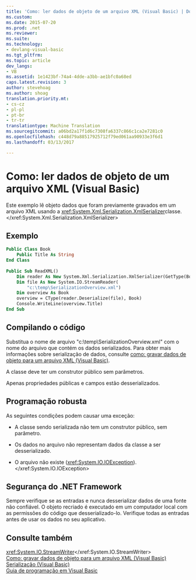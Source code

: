 ```yaml
---
title: 'Como: ler dados de objeto de um arquivo XML (Visual Basic) | Documentos do Microsoft'
ms.custom: 
ms.date: 2015-07-20
ms.prod: .net
ms.reviewer: 
ms.suite: 
ms.technology:
- devlang-visual-basic
ms.tgt_pltfrm: 
ms.topic: article
dev_langs:
- VB
ms.assetid: 1e1423bf-74a4-4dde-a3bb-ae1bfc0a68ed
caps.latest.revision: 3
author: stevehoag
ms.author: shoag
translation.priority.mt:
- cs-cz
- pl-pl
- pt-br
- tr-tr
translationtype: Machine Translation
ms.sourcegitcommit: a06bd2a17f1d6c7308fa6337c866c1ca2e7281c0
ms.openlocfilehash: c448d79a88517925712f79ed061aa90933e3f6d1
ms.lasthandoff: 03/13/2017

---
```

# <a name="how-to-read-object-data-from-an-xml-file-visual-basic"></a>Como: ler dados de objeto de um arquivo XML (Visual Basic)
Este exemplo lê objeto dados que foram previamente gravados em um arquivo XML usando a <xref:System.Xml.Serialization.XmlSerializer>classe.</xref:System.Xml.Serialization.XmlSerializer>  
  
## <a name="example"></a>Exemplo  
  
```vb  
Public Class Book  
    Public Title As String  
End Class  
  
Public Sub ReadXML()  
    Dim reader As New System.Xml.Serialization.XmlSerializer(GetType(Book))  
    Dim file As New System.IO.StreamReader(  
        "c:\temp\SerializationOverview.xml")  
    Dim overview As Book  
    overview = CType(reader.Deserialize(file), Book)  
    Console.WriteLine(overview.Title)  
End Sub  
```  
  
## <a name="compiling-the-code"></a>Compilando o código  
 Substitua o nome de arquivo "c:\temp\SerializationOverview.xml" com o nome do arquivo que contém os dados serializados. Para obter mais informações sobre serialização de dados, consulte [como: gravar dados de objeto para um arquivo XML (Visual Basic)](../../../../visual-basic/programming-guide/concepts/serialization/how-to-write-object-data-to-an-xml-file.md).  
  
 A classe deve ter um construtor público sem parâmetros.  
  
 Apenas propriedades públicas e campos estão desserializados.  
  
## <a name="robust-programming"></a>Programação robusta  
 As seguintes condições podem causar uma exceção:  
  
-   A classe sendo serializada não tem um construtor público, sem parâmetro.  
  
-   Os dados no arquivo não representam dados da classe a ser desserializado.  
  
-   O arquivo não existe (<xref:System.IO.IOException>).</xref:System.IO.IOException>  
  
## <a name="net-framework-security"></a>Segurança do .NET Framework  
 Sempre verifique se as entradas e nunca desserializar dados de uma fonte não confiável. O objeto recriado é executado em um computador local com as permissões do código que desserializado-lo. Verifique todas as entradas antes de usar os dados no seu aplicativo.  
  
## <a name="see-also"></a>Consulte também  
 <xref:System.IO.StreamWriter></xref:System.IO.StreamWriter>   
 [Como: gravar dados de objeto para um arquivo XML (Visual Basic)](../../../../visual-basic/programming-guide/concepts/serialization/how-to-write-object-data-to-an-xml-file.md)   
 [Serialização (Visual Basic)](../../../../visual-basic/programming-guide/concepts/serialization/index.md)   
 [Guia de programação em Visual Basic](../../../../visual-basic/programming-guide/index.md)
